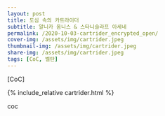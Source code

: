 ```yaml
---
layout: post
title: 도심 속의 카트라이더
subtitle: 알니카 옴니스 & 스타니슬라프 아세네
permalink: /2020-10-03-cartrider_encrypted_open/
cover-img: /assets/img/cartrider.jpeg
thumbnail-img: /assets/img/cartrider.jpeg
share-img: /assets/img/cartrider.jpeg
tags: [CoC, 벨탄]
---
```



[CoC]


{% include_relative cartrider.html %}

<body>
    <p style="width:100px;height:680px">coc</p>
</body>
